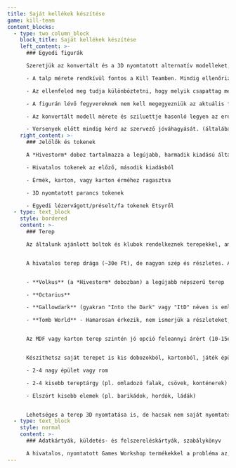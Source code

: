 ```yaml
---
title: Saját kellékek készítése
game: kill-team
content_blocks:
  - type: two_column_block
    block_title: Saját kellékek készítése
    left_content: >-
      ### Egyedi figurák

      Szeretjük az konvertált és a 3D nyomtatott alternatív modelleket, szóval engedd szabadjára a fantáziád! Még az sem számít, ha a fajok különbözőek. A fontos dolgok a következők:

      - A talp mérete rendkívül fontos a Kill Teamben. Mindig ellenőrizd az adatkártyákat, hogy melyik méretet kell használnod.

      - Az ellenfeled meg tudja különböztetni, hogy melyik csapattag melyik. (pl. a kommunikációs egység rádióval könnyen azonosítható)

      - A figurán lévő fegyvereknek nem kell megegyezniük az aktuális felszereléseddel (WYSIWYG nem szükséges). Csak tájékoztasd az ellenfeledet róla a meccs előtt.

      - Az konvertált modell mérete és sziluettje hasonló legyen az eredetihez. (pl. ne használj egy kicsi grotot egy hatalmas zászlóval rendelkező űrgárdista helyett)

      - Versenyek előtt mindig kérd az szervező jóváhagyását. (általában rendben vagy, ha az általános méret és a talp mérete megfelelő)
    right_content: >-
      ### Jelölők és tokenek

      A *Hivestorm* doboz tartalmazza a legújabb, harmadik kiadású általános tokeneket. Az új csapatdobozok csapatspecifikus tokeneket tartalmaznak. Amíg az ellenfeled megérti, mit jelentenek, bármilyen hasonló megoldást használhatsz:

      - Hivatalos tokenek az előző, második kiadásból

      - Érmék, karton, vagy karton érméhez ragasztva

      - 3D nyomtatott parancs tokenek

      - Egyedi lézervágott/préselt/fa tokenek Etsyről
  - type: text_block
    style: bordered
    content: >-
      ### Terep

      Az általunk ajánlott boltok és klubok rendelkeznek terepekkel, amiket használhatsz. Valószínűleg kell fizetned egy kis asztalbérleti díjat, de ez a legegyszerűbb és legolcsóbb lehetőséged.


      A hivatalos terep drága (~30e Ft), de nagyon szép és részletes. A közösség térképcsomagokat is készít ezekhez, így "kiegyensúlyozott és fair" elrendezéseket kapsz. A legnépszerűbbek:


      - **Volkus** (a *Hivestorm* dobozban) a legújabb népszerű terep

      - **Octarius**

      - **Gallowdark** (gyakran "Into the Dark" vagy "ItD" néven is említik) - Ez a terep kiegészítő "zsúfolt környezet" szabályokat használ. Több nagy doboz is tartalmazta két csapattal együtt. Úgy is beszerezheted, ha veszel egy fél doboz *WH40k Boarding Actions* terepet.

      - **Tomb World** - Hamarosan érkezik, nem ismerjük a részleteket, de biztos menő lesz!


      Az MDF vagy karton terep szintén jó opció feleannyi árért (10-15e Ft), bár kevésbé részletes. Nézd meg a TTCombat vagy Battle Systems kínálatát! A TTCombat Raised District-je nagyon hasonlít a Volkushoz, az Orc Mega Bunker pedig az Octariusra emlékeztet.


      Készíthetsz saját terepet is kis dobozokból, kartonból, játék épületekből, üdítős dobozokból, stb. A Kill Team sokkal több terepet használ, mint a nagyobb léptékű wargamek. A részletes zugok, beszögellések az elemeken további fedezéket biztosítanak. Ajánlott összeállítás:

      - 2-4 nagy épület vagy rom

      - 2-4 kisebb tereptárgy (pl. omladozó falak, csövek, konténerek)

      - Elszórt kisebb elemek (pl. barikádok, hordók, ládák)


      Lehetséges a terep 3D nyomtatása is, de hacsak nem saját nyomtatód van, valószínűleg ugyanolyan drága lesz, mint egy hivatalos készlet megvásárlása.
  - type: text_block
    style: normal
    content: >-
      ### Adatkártyák, küldetés- és felszereléskártyák, szabálykönyv

      A hivatalos, nyomtatott Games Workshop termékekkel a probléma az, hogy a negyedéves frissítésekkel egyes részek elavulttá válnak. Nézd meg az **Hasznos linkek** részt, ahol naprakész, nyomtatható kártyákat és a legújabb szabályokat tartalmazó weboldalakat találsz.
---
```

